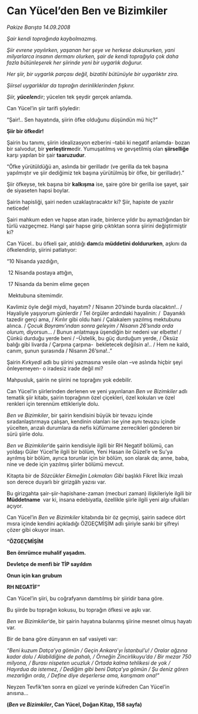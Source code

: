 # Can Yücel’den Ben ve Bizimkiler

*Pakize Barışta 14.09.2008*

<div class="yazi"><p><i>Şair kendi toprağında kaybolmazmış.</i></p>
<p><i>Şiir evrene yayılırken, yaşanan her şeye ve herkese dokunurken, yani milyarlarca insanın dermanı olurken, şair de kendi toprağıyla çok daha fazla bütünleşerek her şiirinde yeni bir uygarlık doğurur. </i></p>
<p><i>Her şiir, bir uygarlık parçası değil, bizatihi bütünüyle bir uygarlıktır zira.</i></p>
<p><i>Şiirsel uygarlıklar da toprağın derinliklerinden fışkırır. </i></p>
<p><i>Şiir, <b>yücelen</b></i>dir; yücelen tek şeydir gerçek anlamda.</p>
<p>Can Yücel’in şiir tarifi şöyledir: </p>
<p>“Şair!.. Sen hayatında, şiirin öfke olduğunu düşündün mü hiç?”</p>
<p><b>Şiir bir öfkedir! </b></p>
<p>Şairin bu tanımı, şiirin idealizasyon ezberini –tabii ki negatif anlamda- bozan bir salvodur, bir <b>yerleştirm</b>edir. Yumuşatılmış ve gevşetilmiş olan <b>şiirselliğe</b> karşı yapılan bir şair <b>taaruzudur</b>. </p>
<p>“Öfke yürütüldüğü an, aslında bir gerilladır (ve gerilla da tek başına yapılmıştır ve şiir dediğimiz tek başına yürütülmüş bir öfke, bir gerilladır).”</p>
<p>Şiir öfkeyse, tek başına bir <b>kalkışma</b> ise, şaire göre bir gerilla ise şayet, şair de siyaseten hapsi boylar.</p>
<p>Şairin hapisliği, şairi neden uzaklaştıracaktır ki? Şiir, hapiste de yazılır neticede!</p>
<p>Şairi mahkum eden ve hapse atan irade, binlerce yıldır bu aymazlığından bir türlü vazgeçmez. Hangi şair hapse girip çıktıktan sonra şiirini değiştirmiştir ki?</p>
<p>Can Yücel.. bu öfkeli şair, atıldığı <b>dam</b>da <b>müddetini doldururken</b>, aşkını da öfkelendirip, şiirini patlatıyor:</p>
<p>“10 Nisanda yazdığın, </p>
<p> 12 Nisanda postaya attığın,</p>
<p> 17 Nisanda da benim elime geçen</p>
<p> Mektubuna sitemimdir.</p>
<p>Kavlimiz öyle değil miydi, hayatım? / Nisanın 20’sinde burda olacaktın!.. / Hayaliyle yaşıyorum günlerdir / Tel örgüler ardındaki hayalinin: /  Dayanıklı tazedir gerçi ama, / Kırılır gibi oldu hani / Çalakalem yazılmış mektubunu alınca. / <i>Çocuk Bayramı’ından sonra geleyim / Nisanın 26’sında orda olurum,</i> diyorsun... / Bunun anlatmaya üşendiğin bir nedeni var elbette! / Çünkü durduğu yerde beni / –Üstelik, bu güç durduğum yerde, / Öksüz balığı gibi livarda / Çarpına çarpına-  bekletecek değilsin a!.. / Hem ne kaldı, canım, şunun şurasında / Nisanın 26’sına!..”</p>
<p>Şairin <i>Kırkyedi</i> adlı bu şiirini yazmasına vesile olan –ve aslında hiçbir şeyi önleyemeyen- o iradesiz irade değil mi?</p>
<p>Mahpusluk, şairin ne şiirini ne toprağını yok edebilir.</p>
<p>Can Yücel’in şiirlerinden derlenen ve yeni yayınlanan <i>Ben ve Bizimkiler</i> adlı tematik şiir kitabı, şairin toprağının özel çiçekleri, özel kokuları ve özel renkleri için terennüm ettikleriyle dolu.</p>
<p><i>Ben ve Bizimkiler</i>, bir şairin kendisini büyük bir tevazu içinde sıradanlaştırmaya çalışan, kendinin olanları ise yine aynı tevazu içinde yücelten, arızalı durumlara da nefis küfürname zerrecikleri gönderen bir sürü şiirle dolu.</p>
<p><i>Ben ve Bizimkiler</i>‘de şairin kendisiyle ilgili bir RH Negatif bölümü, can yoldaşı Güler Yücel’le ilgili bir bölüm, Yeni Hasan ile Güzel’e ve Su’ya ayrılmış bir bölüm, ayrıca torunlar için bir bölüm, son olarak da; anne, baba, nine ve dede için yazılmış şiirler bölümü mevcut.</p>
<p>Kitapta bir de <i>Sözcükler Ekmeğin Lokmaları Gibi </i>başlıklı Fikret İlkiz imzalı son derece duyarlı bir girizgâh yazısı var. </p>
<p>Bu girizgahta şair-şiir-hapishane-zaman (mecburi zaman) ilişkileriyle ilgili bir <b>Müddetname</b>  var ki, insana edebiyatla, özellikle şiirle ilgili yeni algı ufukları açıyor.</p>
<p>Can Yücel’in <i>Ben ve Bizimkiler</i> kitabında bir öz geçmişi, şairin sadece dört mısra içinde kendini açıkladığı ÖZGEÇMİŞİM adlı şiiriyle sanki bir şifreyi çözer gibi okuyor insan.</p>
<p><b>“ÖZGEÇMİŞİM</b></p>
<p><b>Ben ömrümce muhalif yaşadım.</b></p>
<p><b>Devletçe de menfi bir TİP sayıldım</b></p>
<p><b>Onun için kan grubum</b></p>
<p><b>RH NEGATİF”</b></p>
<p>Can Yücel’in şiiri, bu coğrafyanın damıtılmış bir şiiridir bana göre.</p>
<p>Bu şiirde bu toprağın kokusu, bu toprağın öfkesi ve aşkı var.</p>
<p><i>Ben ve Bizimkiler</i>‘de, bir şairin hayatına bulanmış şiirine mesnet olmuş hayatı var. </p>
<p>Bir de bana göre dünyanın en saf vasiyeti var:</p>
<p><i>“Beni kuzum Datça’ya gömün / Geçin Ankara’yı İstanbul’u! / Oralar ağzına kadar dolu / Alabildiğine de pahalı, / Örneğin Zincirlikuyu’da / Bir mezar 750 milyona, / Burası nispeten ucuzluk / Ortada kalma tehlikesi de yok / Hayırdua da istemez, / Dediğim gibi beni Datça’ya gömün / Şu deniz gören mezarlığın orda, / Define diye deşerlerse ama, karışmam ona!”</i></p>
<p>Neyzen Tevfik’ten sonra en güzel ve yerinde küfreden Can Yücel’in anısına...</p>
<p><b>(<i>Ben ve Bizimkiler</i>, Can Yücel, Doğan Kitap, 158 sayfa)</b></p></div>
